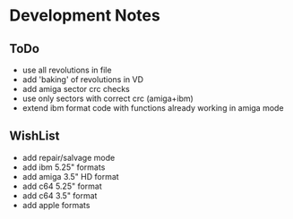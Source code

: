 Development Notes
=================

ToDo
----
* use all revolutions in file
* add 'baking' of revolutions in VD
* add amiga sector crc checks
* use only sectors with correct crc (amiga+ibm)
* extend ibm format code with functions already working in amiga mode

WishList
--------
* add repair/salvage mode
* add ibm 5.25" formats
* add amiga 3.5" HD format
* add c64 5.25" format
* add c64 3.5" format
* add apple formats

